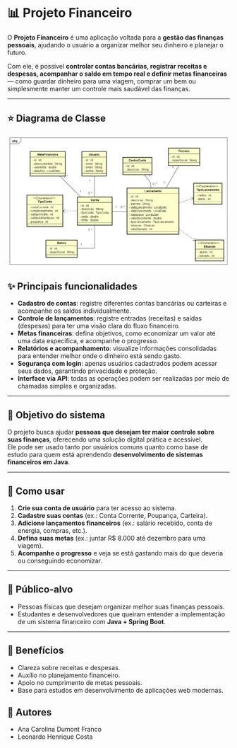 # 📊 Projeto Financeiro

O **Projeto Financeiro** é uma aplicação voltada para a **gestão das finanças pessoais**, ajudando o usuário a organizar melhor seu dinheiro e planejar o futuro.  

Com ele, é possível **controlar contas bancárias, registrar receitas e despesas, acompanhar o saldo em tempo real e definir metas financeiras** — como guardar dinheiro para uma viagem, comprar um bem ou simplesmente manter um controle mais saudável das finanças.

---

## ⭐ Diagrama de Classe
![Diagrama de Classe](Imagens/Diagrama_de_Classe_Projeto_Financeiro.png)

## ✨ Principais funcionalidades
- **Cadastro de contas**: registre diferentes contas bancárias ou carteiras e acompanhe os saldos individualmente.
- **Controle de lançamentos**: registre entradas (receitas) e saídas (despesas) para ter uma visão clara do fluxo financeiro.
- **Metas financeiras**: defina objetivos, como economizar um valor até uma data específica, e acompanhe o progresso.
- **Relatórios e acompanhamento**: visualize informações consolidadas para entender melhor onde o dinheiro está sendo gasto.
- **Segurança com login**: apenas usuários cadastrados podem acessar seus dados, garantindo privacidade e proteção.
- **Interface via API**: todas as operações podem ser realizadas por meio de chamadas simples e organizadas.

---

## 🎯 Objetivo do sistema
O projeto busca ajudar **pessoas que desejam ter maior controle sobre suas finanças**, oferecendo uma solução digital prática e acessível.  
Ele pode ser usado tanto por usuários comuns quanto como base de estudo para quem está aprendendo **desenvolvimento de sistemas financeiros em Java**.

---

## 🚀 Como usar
1. **Crie sua conta de usuário** para ter acesso ao sistema.  
2. **Cadastre suas contas** (ex.: Conta Corrente, Poupança, Carteira).  
3. **Adicione lançamentos financeiros** (ex.: salário recebido, conta de energia, compras, etc.).  
4. **Defina suas metas** (ex.: juntar R$ 8.000 até dezembro para uma viagem).  
5. **Acompanhe o progresso** e veja se está gastando mais do que deveria ou conseguindo economizar.  

---

## 👤 Público-alvo
- Pessoas físicas que desejam organizar melhor suas finanças pessoais.  
- Estudantes e desenvolvedores que queiram entender a implementação de um sistema financeiro com **Java + Spring Boot**.  

---

## 📌 Benefícios
- Clareza sobre receitas e despesas.  
- Auxílio no planejamento financeiro.  
- Apoio no cumprimento de metas pessoais.  
- Base para estudos em desenvolvimento de aplicações web modernas.  

## 🫡 Autores
- Ana Carolina Dumont Franco
- Leonardo Henrique Costa
